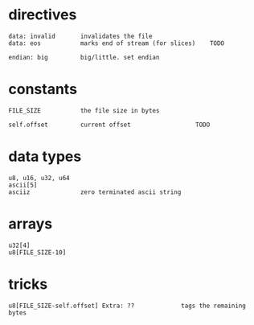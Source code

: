 # directives


    data: invalid       invalidates the file
    data: eos           marks end of stream (for slices)    TODO

    endian: big         big/little. set endian


# constants

    FILE_SIZE           the file size in bytes

    self.offset         current offset                  TODO


# data types
    u8, u16, u32, u64
    ascii[5]
    asciiz              zero terminated ascii string


# arrays

    u32[4]
    u8[FILE_SIZE-10]


# tricks

    u8[FILE_SIZE-self.offset] Extra: ??             tags the remaining bytes
